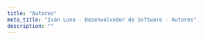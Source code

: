 ```yaml
---
title: "Autores"
meta_title: "Iván Luna - Desenvolvedor de Software - Autores"
description: ""
---
```

